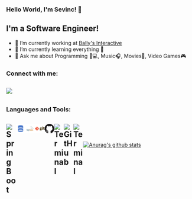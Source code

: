 ### Hello World,  I'm Sevinc! 👋

## I'm a Software Engineer!

- 🔭 I’m currently working at [Bally's Interactive](https://www.ballys.com/home/default.aspx/)
- 🌱 I’m currently learning everything 🎡
- 💬 Ask me about Programming 👩💻, Music🎧, Movies🍿, Video Games🎮


### Connect with me:
[<img align="left" width="22px" src="https://cdn.jsdelivr.net/npm/simple-icons@v3/icons/linkedin.svg" />][linkedin]
<br />
---
### Languages and Tools:

[<img align="left" alt="Spring Boot" width="26px" src="https://www.clipartkey.com/mpngs/m/119-1199352_november-12th-transparent-spring-boot-icon.png" />][spring]
[<img align="left" alt="SQL" width="26px" src="https://raw.githubusercontent.com/github/explore/80688e429a7d4ef2fca1e82350fe8e3517d3494d/topics/sql/sql.png" />][sql]
[<img align="left" alt="MySQL" width="26px" src="https://raw.githubusercontent.com/github/explore/80688e429a7d4ef2fca1e82350fe8e3517d3494d/topics/mysql/mysql.png" />][mysql]
[<img align="left" alt="Git" width="26px" src="https://raw.githubusercontent.com/github/explore/80688e429a7d4ef2fca1e82350fe8e3517d3494d/topics/git/git.png" />][git]
[<img align="left" alt="GitHub" width="26px" src="https://raw.githubusercontent.com/github/explore/78df643247d429f6cc873026c0622819ad797942/topics/github/github.png" />][github]
[<img align="left" alt="Terminal" width="26px" src="https://fiverr-res.cloudinary.com/images/q_auto,f_auto/gigs/115418336/original/f86ed785397b4f16ac357c3a186fc157fada48f9/make-restful-apis-in-python.png" />][rest]
[<img align="left" alt="GitHub" width="26px" src="https://stackjava.com/wp-content/uploads/2017/12/spring-mvc-logo.png" />][mvc]
[<img align="left" alt="Terminal" width="26px" src="https://design.jboss.org/hibernate/logo/final/hibernate_logo_whitebkg_stacked.svg" />][hibernate]
---
<br>
<br>

[![Anurag's github stats](https://github-readme-stats.vercel.app/api?username=sarayevaSevinc)](https://github.com/sarayevaSevinc/github-readme-stats)
<br>
<br>

[spring]: https://spring.io/projects/spring-boot
[sql]: http://www.sqlcourse.com/
[mysql]: https://www.mysql.com/
[git]: https://git-scm.com/
[github]: https://github.com/
[rest]: https://restfulapi.net/
[mvc]: https://docs.spring.io/
[hibernate]:https://hibernate.org/
[ubuntu]:https://ubuntu.com/
[linkedin]: www.linkedin.com/in/sevinc-sarayeva/
[githubp]:https://github.com/SaraevaS
